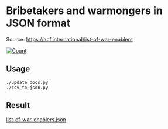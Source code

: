 # Bribetakers and warmongers in JSON format

Source: https://acf.international/list-of-war-enablers

[![Count](https://img.shields.io/badge/count-7943-red)](https://acf.international/list-of-war-enablers)

## Usage

```
./update_docs.py
./csv_to_json.py
```

## Result

[list-of-war-enablers.json](https://raw.githubusercontent.com/sirekanian/list-of-war-enablers/master/list-of-war-enablers.json)
